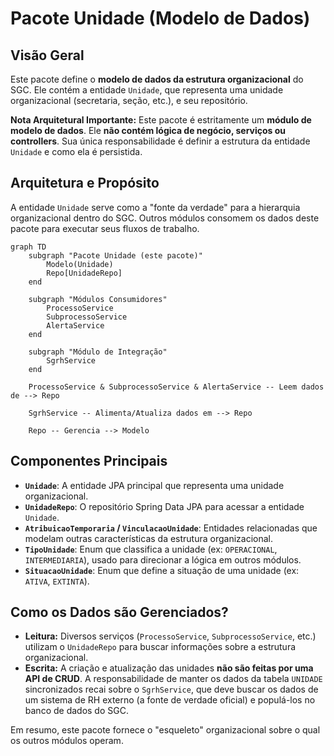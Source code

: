 # Pacote Unidade (Modelo de Dados)

## Visão Geral
Este pacote define o **modelo de dados da estrutura organizacional** do SGC. Ele contém a entidade `Unidade`, que representa uma unidade organizacional (secretaria, seção, etc.), e seu repositório.

**Nota Arquitetural Importante:** Este pacote é estritamente um **módulo de modelo de dados**. Ele **não contém lógica de negócio, serviços ou controllers**. Sua única responsabilidade é definir a estrutura da entidade `Unidade` e como ela é persistida.

## Arquitetura e Propósito
A entidade `Unidade` serve como a "fonte da verdade" para a hierarquia organizacional dentro do SGC. Outros módulos consomem os dados deste pacote para executar seus fluxos de trabalho.

```mermaid
graph TD
    subgraph "Pacote Unidade (este pacote)"
        Modelo(Unidade)
        Repo[UnidadeRepo]
    end

    subgraph "Módulos Consumidores"
        ProcessoService
        SubprocessoService
        AlertaService
    end

    subgraph "Módulo de Integração"
        SgrhService
    end

    ProcessoService & SubprocessoService & AlertaService -- Leem dados de --> Repo

    SgrhService -- Alimenta/Atualiza dados em --> Repo

    Repo -- Gerencia --> Modelo
```

## Componentes Principais
- **`Unidade`**: A entidade JPA principal que representa uma unidade organizacional.
- **`UnidadeRepo`**: O repositório Spring Data JPA para acessar a entidade `Unidade`.
- **`AtribuicaoTemporaria` / `VinculacaoUnidade`**: Entidades relacionadas que modelam outras características da estrutura organizacional.
- **`TipoUnidade`**: Enum que classifica a unidade (ex: `OPERACIONAL`, `INTERMEDIARIA`), usado para direcionar a lógica em outros módulos.
- **`SituacaoUnidade`**: Enum que define a situação de uma unidade (ex: `ATIVA`, `EXTINTA`).

## Como os Dados são Gerenciados?
- **Leitura:** Diversos serviços (`ProcessoService`, `SubprocessoService`, etc.) utilizam o `UnidadeRepo` para buscar informações sobre a estrutura organizacional.
- **Escrita:** A criação e atualização das unidades **não são feitas por uma API de CRUD**. A responsabilidade de manter os dados da tabela `UNIDADE` sincronizados recai sobre o `SgrhService`, que deve buscar os dados de um sistema de RH externo (a fonte de verdade oficial) e populá-los no banco de dados do SGC.

Em resumo, este pacote fornece o "esqueleto" organizacional sobre o qual os outros módulos operam.